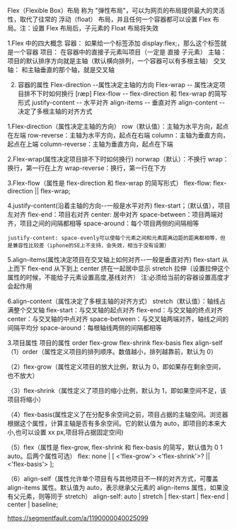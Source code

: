 Flex（Flexible Box）布局 称为 "弹性布局"，可以为网页的布局提供最大的灵活性，取代了往常的 浮动（float） 布局，并且任何一个容器都可以设置 Flex 布局。注：设置 Flex 布局后，子元素的 Float 布局将失效

1.Flex 中的四大概念
  容器： 如果给一个标签添加 display:flex;，那么这个标签就是一个容器
  项目： 在容器中的直接子元素叫项目（一定是 直接 子元素）
  主轴： 项目的默认排序方向就是主轴（默认横向排列，一个容器可以有多根主轴）
  交叉轴： 和主轴垂直的那个轴，就是交叉轴

2. 容器的属性
  Flex-direction --属性决定主轴的方向
  Flex-wrap -- 属性决定项目排不下时如何换行 [ræp]
  Flex-flow -- flex-direction 和 flex-wrap 的简写形式
  justify-content -- 水平对齐
  align-items -- 垂直对齐
  align-content -- 决定了多根主轴的对齐方式

  1.Flex-direction（属性决定主轴的方向）
    row（默认值）：主轴为水平方向，起点在左端
    row-reverse：主轴为水平方向，起点在右端
    column：主轴为垂直方向，起点在上端
    column-reverse：主轴为垂直方向，起点在下端

  2.Flex-wrap(属性决定项目排不下时如何换行)
    norwrap（默认）：不换行
    wrap：换行，第一行在上方
    wrap-reverse：换行，第一行在下方

  3.Flex-flow（属性是 flex-direction 和 flex-wrap 的简写形式）
    flex-flow: flex-direction || flex-wrap;

  4.justify-content(沿着主轴的方向--一般是水平对齐)
    flex-start；（默认值），项目左对齐
    flex-end：项目右对齐
    center: 居中对齐
    space-between：项目两端对齐，项目之间的间隔都相等
    space-around：每个项目两侧的间隔相等

    justify-content: space-evenly可以使每个元素之间和元素距离边距的距离都相等，但是兼容性比较差（iphone的SE上不支持，会失效，相当于没有设置）

  5.align-items(属性决定项目在交叉轴上如何对齐--一般是垂直对齐)
    flex-start 从上而下
    flex-end 从下到上
    center 挤在一起居中显示
    stretch 拉伸（设置拉伸这个属性的时候，不能给子元素设置高度,基线对齐）
    注:必须给当前的容器设置高度才会起作用

  6.align-content（属性决定了多根主轴的对齐方式）
    stretch（默认值）：轴线占满整个交叉轴
    flex-start：与交叉轴的起点对齐
    flex-end：与交叉轴的终点对齐
    center：与交叉轴的中点对齐
    space-between：与交叉轴两端对齐，轴线之间的间隔平均分
    space-around：每根轴线两侧的间隔都相等

3.项目属性
  项目的属性
  order
  flex-grow
  flex-shrink
  flex-basis
  flex
  align-self
  （1）order（属性定义项目的排列顺序。数值越小，排列越靠前，默认为 0）

  （2）flex-grow（属性定义项目的放大比例，默认为 0，即如果存在剩余空间，也不放大）

  （3）flex-shrink（属性定义了项目的缩小比例，默认为 1，即如果空间不足，该项目将缩小）

  （4）flex-basis(属性定义了在分配多余空间之前，项目占据的主轴空间。浏览器根据这个属性，计算主轴是否有多余空间。它的默认值为 auto，即项目的本来大小,也可以设置 xx px,项目将占据固定空间)

  （5）flex（属性是 flex-grow, flex-shrink 和 flex-basis 的简写，默认值为 0 1 auto。后两个属性可选）
  flex: none | [ <'flex-grow'> <'flex-shrink'>? || <'flex-basis'> ];

  （6）align-self（属性允许单个项目有与其他项目不一样的对齐方式，可覆盖 align-items 属性。默认值为 auto，表示继承父元素的 align-items 属性，如果没有父元素，则等同于 stretch）
  align-self: auto | stretch | flex-start | flex-end | center | baseline;

https://segmentfault.com/a/1190000040025099